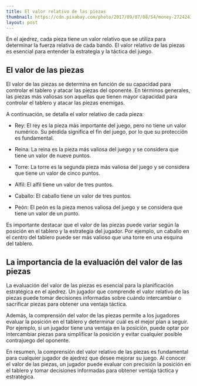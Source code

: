 ```yaml
---
title: El valor relativo de las piezas
thumbnail: https://cdn.pixabay.com/photo/2017/09/07/08/54/money-2724241_960_720.jpg
layout: post
---
```


En el ajedrez, cada pieza tiene un valor relativo que se utiliza para determinar la fuerza relativa de cada bando. El valor relativo de las piezas es esencial para entender la estrategia y la táctica del juego.

## El valor de las piezas

El valor de las piezas se determina en función de su capacidad para controlar el tablero y atacar las piezas del oponente. En términos generales, las piezas más valiosas son aquellas que tienen mayor capacidad para controlar el tablero y atacar las piezas enemigas.

A continuación, se detalla el valor relativo de cada pieza:

-   Rey: El rey es la pieza más importante del juego, pero no tiene un valor numérico. Su pérdida significa el fin del juego, por lo que su protección es fundamental.

-   Reina: La reina es la pieza más valiosa del juego y se considera que tiene un valor de nueve puntos.

-   Torre: La torre es la segunda pieza más valiosa del juego y se considera que tiene un valor de cinco puntos.

-   Alfil: El alfil tiene un valor de tres puntos.

-   Caballo: El caballo tiene un valor de tres puntos.

-   Peón: El peón es la pieza menos valiosa del juego y se considera que tiene un valor de un punto.

Es importante destacar que el valor de las piezas puede variar según la posición en el tablero y la estrategia del jugador. Por ejemplo, un caballo en el centro del tablero puede ser más valioso que una torre en una esquina del tablero.

## La importancia de la evaluación del valor de las piezas

La evaluación del valor de las piezas es esencial para la planificación estratégica en el ajedrez. Un jugador que comprende el valor relativo de las piezas puede tomar decisiones informadas sobre cuándo intercambiar o sacrificar piezas para obtener una ventaja táctica.

Además, la comprensión del valor de las piezas permite a los jugadores evaluar la posición en el tablero y determinar cuál es el mejor plan a seguir. Por ejemplo, si un jugador tiene una ventaja en la posición, puede optar por intercambiar piezas para simplificar la posición y evitar cualquier posible contrajuego del oponente.

En resumen, la comprensión del valor relativo de las piezas es fundamental para cualquier jugador de ajedrez que desee mejorar su juego. Al conocer el valor de las piezas, un jugador puede evaluar con precisión la posición en el tablero y tomar decisiones informadas para obtener ventaja táctica y estratégica.
